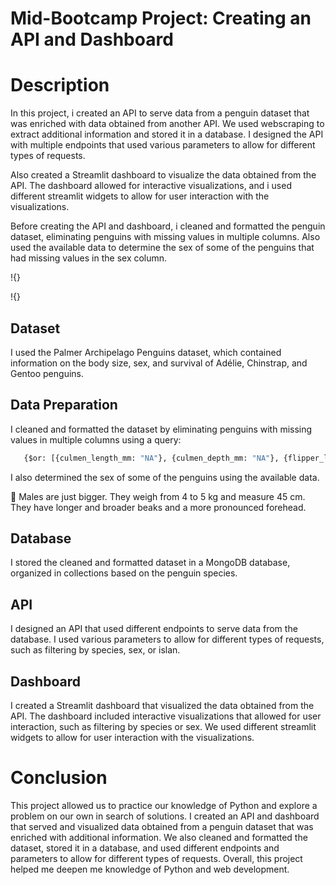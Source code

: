 # Mid-Bootcamp Project: Creating an API and Dashboard

# Description
In this project, i created an API to serve data from a penguin dataset that was enriched with data obtained from another API. We used webscraping to extract additional information and stored it in a database. I designed the API with multiple endpoints that used various parameters to allow for different types of requests.

Also created a Streamlit dashboard to visualize the data obtained from the API. The dashboard allowed for interactive visualizations, and i used different streamlit widgets to allow for user interaction with the visualizations.

Before creating the API and dashboard, i cleaned and formatted the penguin dataset, eliminating penguins with missing values in multiple columns. Also used the available data to determine the sex of some of the penguins that had missing values in the sex column.

!{}

!{}

## Dataset
I used the Palmer Archipelago Penguins dataset, which contained information on the body size, sex, and survival of Adélie, Chinstrap, and Gentoo penguins.

## Data Preparation
I cleaned and formatted the dataset by eliminating penguins with missing values in multiple columns using a query: 
```python
   {$or: [{culmen_length_mm: "NA"}, {culmen_depth_mm: "NA"}, {flipper_length_mm: "NA"}, {body_mass_g: "NA"}, {sex: "NA"}] }
```

I also determined the sex of some of the penguins using the available data.

🐧 Males are just bigger. They weigh from 4 to 5 kg and measure 45 cm. They have longer and broader beaks and a more pronounced forehead.


## Database
I stored the cleaned and formatted dataset in a MongoDB database, organized in collections based on the penguin species.

## API
I designed an API that used different endpoints to serve data from the database. I used various parameters to allow for different types of requests, such as filtering by species, sex, or islan.

## Dashboard
I created a Streamlit dashboard that visualized the data obtained from the API. The dashboard included interactive visualizations that allowed for user interaction, such as filtering by species or sex. We used different streamlit widgets to allow for user interaction with the visualizations.

# Conclusion
This project allowed us to practice our knowledge of Python and explore a problem on our own in search of solutions. I created an API and dashboard that served and visualized data obtained from a penguin dataset that was enriched with additional information. We also cleaned and formatted the dataset, stored it in a database, and used different endpoints and parameters to allow for different types of requests. Overall, this project helped me deepen me knowledge of Python and web development.